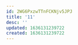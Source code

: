 ```yaml
---
id: 2WG6PxzwTTnFCKNjv5JPJ
title: '11'
desc: ''
updated: 1636131239722
created: 1636131239722
---
```



